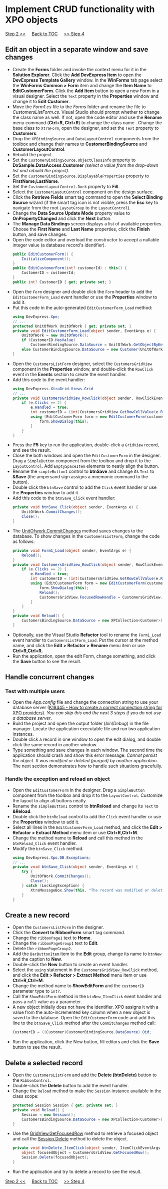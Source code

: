 # Implement CRUD functionality with XPO objects

[Step 2 <<](/connect-data-grid-to-xpo-objects.md) 
&nbsp;&nbsp;&nbsp;
[Back to TOC](../../)
&nbsp;&nbsp;&nbsp;
[>> Step 4](/bind-the-data-grid-to-large-data-source.md)   

## Edit an object in a separate window and save changes
* Create the **Forms** folder and invoke the context menu for it in the **Solution Explorer**. Click the **Add DevExpress Item**  to open the **DevExpress Template Gallery** window. In the **WinForms** tab page select the **WinForms Common > Form** item and change the **Item Name** to **EditCustomerForm**. Click the **Add Item** button to open a new Form in a visual designer. Select the `Text` property in the **Properties** window and change it to **Edit Customer**.
* Move the *Form1.cs* file to the *Forms* folder and rename the file to *CustomersListForm.cs*. Visual Studio should prompt whether to change the class name as well. If not, open the code editor and use the **Rename** menu command (**Ctrl+R, Ctrl+R**) to change the class name . Change the base class to `XtraForm`, open the designer, and set the `Text` property to **Customers**.
* Drop the `XPBindingSource` and `DataLayoutControl` components from the toolbox and change their names to **CustomerBindingSource** and **CustomerLayoutControl**.
* Rebuild the project.
* Set the `CustomerBindingSource.ObjectClassInfo` property to **DxSample.DataAccess.Customer** *(select a value from the drop-down list and rebuild the project)*.
* Set the `CustomerBindingSource.DisplayableProperties` property to **FirstName;LastName**.
* Set the `CustomerLayoutControl.Dock` property to **Fill**.
* Select the `CustomerLayoutControl` component on the design surface.
* Click the **Retrieve Fields** smart tag command to open the **Select Binding Source** wizard (if the smart tag icon is not visible, press the **Esc** key to navigate from the root `LayoutGroup` to the `LayoutControl`).
* Change the **Data Source Update Mode** property value to **OnPropertyChanged** and click the **Next** button.
* The **Manage Data Bindings** screen displays a list of available properties. Choose the **First Name** and **Last Name** properties, click the **Finish** button, and save changes.
* Open the code editor and overload the constructor to accept a nullable integer value (a database record's identifier).
    ```csharp
    public EditCustomerForm() {
        InitializeComponent();
    }
    public EditCustomerForm(int? customerId) : this() {
        CustomerID = customerId;
    }
    public int? CustomerID { get; private set; }
    ```
* Open the `Form` designer and double click the `Form` header to add the `EditCustomerForm_Load` event handler or use the **Properties** window to add it. 
* Put this code in the auto-generated `EditCustomerForm_Load` method:
    ```csharp
    using DevExpress.Xpo;
    // ...
    protected UnitOfWork UnitOfWork { get; private set; }
    private void EditCustomerForm_Load(object sender, EventArgs e) {
        UnitOfWork = new UnitOfWork();
        if (CustomerID.HasValue)
            CustomerBindingSource.DataSource = UnitOfWork.GetObjectByKey<Customer>(CustomerID.Value);
        else CustomerBindingSource.DataSource = new Customer(UnitOfWork);
    }
    ```
* Open the `CustomersListForm` designer, select the `CustomersGridView` component in the **Properties** window, and double-click the `RowClick` event in the **Events** section to create the event handler.
* Add this code to the event handler:
    ``` csharp
    using DevExpress.XtraGrid.Views.Grid
    // ...
    private void CustomersGridView_RowClick(object sender, RowClickEventArgs e) {
        if (e.Clicks == 2) {
            e.Handled = true;
            int customerID = (int)CustomersGridView.GetRowCellValue(e.RowHandle, colOid);
            using (EditCustomerForm form = new EditCustomerForm(customerID)) {
                form.ShowDialog(this);
            }
        }
    }
    ```
* Press the **F5** key to run the application, double-click a `GridView` record, and see the result.
* Close the both windows and open the `EditCustomerForm` in the designer. Drag a `SimpleButton` component from the toolbox and drop it to the `LayoutControl`. Add `EmptySpaceItem` elements to neatly align the button.
* Rename the `simpleButton1` control to **btnSave** and change its `Text` to **&Save** (the ampersand sign assigns a mnemonic command to the button).
* Double click the `btnSave` control to add the `Click` event handler or use the **Properties** window to add it.
* Add this code to the `btnSave_Click` event handler:
    ```csharp
    private void btnSave_Click(object sender, EventArgs e) {
        UnitOfWork.CommitChanges();
        Close();
    }
    ```
* The [UnitOfwork.CommitChanges](https://docs.devexpress.com/XPO/DevExpress.Xpo.UnitOfWork.CommitChanges) method saves changes to the database. To show changes in the `CustomersListForm`, change the code as follows: 
    ```csharp
    private void Form1_Load(object sender, EventArgs e) {
        Reload();
    }
    private void CustomersGridView_RowClick(object sender, RowClickEventArgs e) {
        if (e.Clicks == 2) {
            e.Handled = true;
            int customerID = (int)CustomersGridView.GetRowCellValue(e.RowHandle, colOid);
            using (EditCustomerForm form = new EditCustomerForm(customerID)) {
                form.ShowDialog(this);
                Reload();
                CustomersGridView.FocusedRowHandle = CustomersGridView.LocateByValue("Oid", form.CustomerID.Value);
            }
        }
    }
    private void Reload() {
        CustomersBindingSource.DataSource = new XPCollection<Customer>(new Session());
    }
    ```
* Optionally, use the Visual Studio **Refactor** tool to rename the `Form1_Load` event handler to `CustomersListForm_Load`. Put the cursor at the method name, and click the **Edit > Refactor > Rename** menu item or use **Ctrl+R,Ctrl+R**.   
* Run the application, open the edit Form, change something, and click the **Save** button to see the result.
## Handle concurrent changes    
### Test with multiple users
* Open the *App.config* file and change the connection string to use your database server ([K18445 - How to create a correct connection string for XPO providers](https://www.devexpress.com/Support/Center/Question/Details/K18445)). *You can skip this and the next 3 steps if you do not use a database server*.
* Build the project and open the output folder (*bin\Debug*) in the file manager. Locate the application executable file and run two application instances.
* Double click a record in one window to open the edit dialog, and double click the same record in another window.
* Type something and save changes in each window. The second time the application should crash and show this error message: *Cannot persist the object. It was modified or deleted (purged) by another application*. The next section demonstrates how to handle such situations gracefully.
### Handle the exception and reload an object
* Open the `EditCustomerForm` in the designer. Drag a `SimpleButton` component from the toolbox and drop it to the `LayoutControl`. Customize the layout to align all buttons neatly.
* Rename the `simpleButton1` control to **btnReload** and change its `Text` to **&Reload**.
* Double click the `btnReload` control to add the `Click` event handler or use the **Properties** window to add it.
* Select all lines in the `EditCustomerForm_Load` method, and click the **Edit > Refactor > Extract Method** menu item or use **Ctrl+R,Ctrl+M**.
* Change the method name to **Reload** and call this method in the `btnReload_Click` event handler.
* Modify the `btnSave_Click` method.
    ```csharp
    using DevExpress.Xpo.DB.Exceptions;
    // ...
    private void btnSave_Click(object sender, EventArgs e) {
        try {
            UnitOfWork.CommitChanges();
            Close();
        } catch (LockingException) {
            XtraMessageBox.Show(this, "The record was modified or deleted by another user. Please click the Reload button and try again.", "XPO Tutorial", MessageBoxButtons.OK, MessageBoxIcon.Stop);
        }
    }
    ```
## Create a new record
  * Open the `CustomersListForm` in the designer.
  * Click the **Convert to RibbonForm** smart tag command.
  * Change the `ribbonPage1` text to **Home**.
  * Change the `ribbonPageGroup1` text to **Edit**.
  * Delete the `ribbonPageGroup2`.
  * Add the `BarButtonItem` item to the **Edit** group, change its name to `btnNew` and the caption to **New**.
  * Double-click the **New** button to create an event handler.
  * Select the `using` statement in the `CustomersGridView_RowClick` method, and click the **Edit > Refactor > Extract Method** menu item or use **Ctrl+R,Ctrl+M**.
  * Change the method name to **ShowEditForm** and the `customerID` parameter type to `int?`.
  * Call the `ShowEditForm` method in the `btnNew_ItemClick` event handler and pass a `null` value as a parameter.
  * A new object initially does not have the identifier. XPO assigns it with a value from the auto-incremented key column when a new object is saved to the database. Open the `EditCustomerForm` code and add this line to the `btnSave_Click` method after the `CommitChanges` method call:
    ```csharp
    CustomerID = ((Customer)CustomerBindingSource.DataSource).Oid;
    ```
  * Run the application, click the New button, fill editors and click the **Save** button to see the result.
## Delete a selected record
  * Open the `CustomersListForm` and add the **Delete (btnDelete)** button to the `RibbonControl`.
  * Double-click the **Delete** button to add the event handler.
  * Change the `Reload` method to make the `Session` instance available in the class scope:
    ```csharp
    protected Session Session { get; private set; }
    private void Reload() {
        Session = new Session();
        CustomersBindingSource.DataSource = new XPCollection<Customer>(Session);
    }
    ```
* Use the [GridView.GetFocusedRow](https://docs.devexpress.com/WindowsForms/DevExpress.XtraGrid.Views.Base.ColumnView.GetFocusedRow) method to retrieve a focused object  and call the [Session.Delete](https://docs.devexpress.com/XPO/DevExpress.Xpo.Session.Delete(System.Object)) method to delete the object.
    ```csharp
    private void btnDelete_ItemClick(object sender, ItemClickEventArgs e) {
        object focusedObject = CustomersGridView.GetFocusedRow();
        Session.Delete(focusedObject);
    }
    ```
* Run the application and try to delete a record to see the result.

[Step 2 <<](/connect-data-grid-to-xpo-objects.md) 
&nbsp;&nbsp;&nbsp;
[Back to TOC](../../)
&nbsp;&nbsp;&nbsp;
[>> Step 4](/bind-the-data-grid-to-large-data-source.md)   
